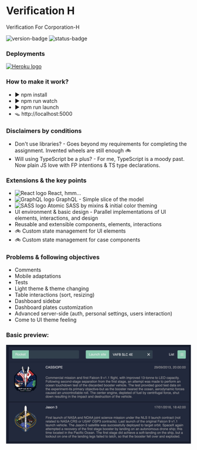 # Verification H

Verification For Corporation-H

<img alt="version-badge" src="https://img.shields.io/badge/version-0.1.0-blue"/> <img alt="status-badge" src="https://img.shields.io/badge/status-in%20progress-yellow"/>

### Deployments

[<img alt="Heroku logo" src="https://upload.wikimedia.org/wikipedia/commons/e/ec/Heroku_logo.svg" width="96" height="24"/>](https://verification-h.herokuapp.com)

### How to make it work?

* ▶️ npm install
* ▶️ npm run watch
* ▶️ npm run launch
* 🪤 http://localhost:5000

### Disclaimers by conditions

* Don't use libraries? - Goes beyond my requirements for completing the assignment. Invented wheels are still enough 🚲
* Will using TypeScript be a plus? - For me, TypeScript is a moody past. Now plain JS love with FP intentions & TS type
  declarations.

### Extensions & the key points

* <img alt="React logo" src="https://www.vectorlogo.zone/logos/reactjs/reactjs-icon.svg" width="16" height="16"/>
  React, hmm...
* <img alt="GraphQL logo" src="https://upload.wikimedia.org/wikipedia/commons/1/17/GraphQL_Logo.svg" width="16" height="16"/>
  GraphQL - Simple slice of the model
* <img alt="SASS logo" src="https://sass-lang.com/assets/img/styleguide/color-1c4aab2b.png" width="16" height="16"/>
  Atomic SASS by mixins & initial color theming
* UI environment & basic design - Parallel implementations of UI elements, interactions, and design
* Reusable and extensible components, elements, interactions
* 🚲 Custom state management for UI elements
* 🚲 Custom state management for case components

### Problems & following objectives

* Comments
* Mobile adaptations
* Tests
* Light theme & theme changing
* Table interactions (sort, resizing)
* Dashboard sidebar
* Dashboard plates customization
* Advanced server-side (auth, personal settings, users interaction)
* Come to UI theme feeling

### Basic preview:

<img alt="preview" src="./images/preview.jpg"/>